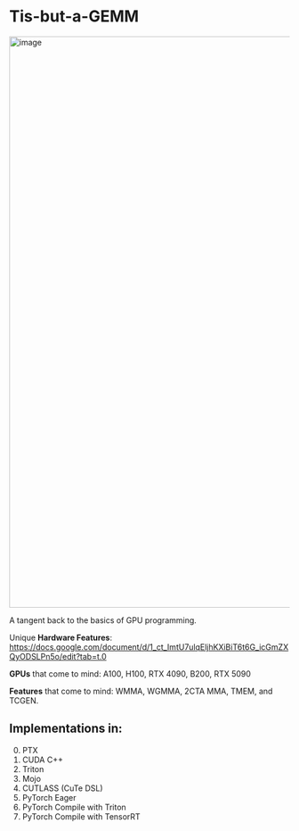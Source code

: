 # Tis-but-a-GEMM

<img width="1536" height="1024" alt="image" src="https://github.com/user-attachments/assets/b2eda7b4-96f5-458a-afd2-65c77e8292ff" />

A tangent back to the basics of GPU programming.

Unique **Hardware Features**: https://docs.google.com/document/d/1_ct_ImtU7ulqEljhKXiBiT6t6G_icGmZXQyODSLPn5o/edit?tab=t.0

**GPUs** that come to mind: A100, H100, RTX 4090, B200, RTX 5090

**Features** that come to mind: WMMA, WGMMA, 2CTA MMA, TMEM, and TCGEN.

## Implementations in:

0. PTX
1. CUDA C++
2. Triton
3. Mojo
4. CUTLASS (CuTe DSL)
5. PyTorch Eager
6. PyTorch Compile with Triton
7. PyTorch Compile with TensorRT
